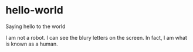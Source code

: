 # hello-world
Saying hello to the world

I am not a robot. I can see the blury letters on the screen. In fact, I am what is known as a human.
